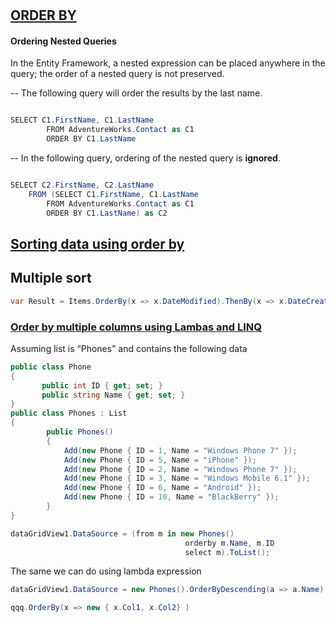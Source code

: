 #
## [ORDER BY](https://msdn.microsoft.com/en-us/library/bb399723(v=vs.110).aspx)
#### Ordering Nested Queries
In the Entity Framework, a nested expression can be placed anywhere in the query; the order of a nested query is not preserved.

-- The following query will order the results by the last name.  
```C#

SELECT C1.FirstName, C1.LastName  
        FROM AdventureWorks.Contact as C1  
        ORDER BY C1.LastName  
```
-- In the following query, ordering of the nested query is **ignored**.  
```C#

SELECT C2.FirstName, C2.LastName  
    FROM (SELECT C1.FirstName, C1.LastName  
        FROM AdventureWorks.Contact as C1  
        ORDER BY C1.LastName) as C2  
```
## [Sorting data using order by](https://msdn.microsoft.com/en-us/library/cc716784(v=vs.100).aspx)

## Multiple sort 
```C#
var Result = Items.OrderBy(x => x.DateModified).ThenBy(x => x.DateCreated);
```
### [Order by multiple columns using Lambas and LINQ](https://dzone.com/articles/how-order-multiple-columns)
Assuming  list is “Phones” and contains the following data
```C#
public class Phone
{
       public int ID { get; set; }
       public string Name { get; set; }
}
public class Phones : List
{
        public Phones()
        {
            Add(new Phone { ID = 1, Name = "Windows Phone 7" });
            Add(new Phone { ID = 5, Name = "iPhone" });
            Add(new Phone { ID = 2, Name = "Windows Phone 7" });
            Add(new Phone { ID = 3, Name = "Windows Mobile 6.1" });
            Add(new Phone { ID = 6, Name = "Android" });
            Add(new Phone { ID = 10, Name = "BlackBerry" });
        }
}
```
```C#
dataGridView1.DataSource = (from m in new Phones()
                                       orderby m.Name, m.ID
                                       select m).ToList();
```
The same we can do using lambda expression
```C#
dataGridView1.DataSource = new Phones().OrderByDescending(a => a.Name).ThenByDescending(a => a.ID).ToList();
```
```C#
qqq.OrderBy(x => new { x.Col1, x.Col2} )
```
